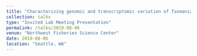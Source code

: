 ```yaml
---
title: "Characterizing genomic and transcriptomic variation of Tasmanian devil populations across a heterogeneous landscape"
collection: talks
type: "Invited Lab Meeting Presentation"
permalink: /talks/2019-08-06
venue: "Northwest Fisheries Science Center"
date: 2019-08-06
location: "Seattle, WA"
---
```

